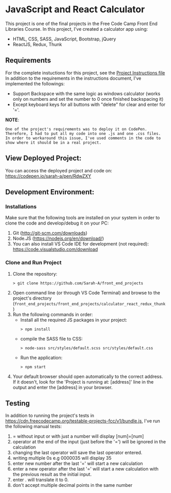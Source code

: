 # JavaScript and React Calculator
This project is one of the final projects in the Free Code Camp Front End Libraries Course.
In this project, I've created a calculator app using:
* HTML, CSS, SASS, JavaScript, Bootstrap, jQuery
* ReactJS, Redux, Thunk 

## Requirements
For the complete instuctions for this project, see the [Project Instructions file](./project_instructions.txt) 
In addition to the requirements in the instructions document, I've implemented the followings:
* Support Backspace with the same logic as windows calculator (works only on numbers and set the number to 0 once finished backspacing it)
* Except keyboard keys for all buttons with "delete" for clear and enter for '='.  

**NOTE**:
```
One of the project's requirements was to deploy it on CodePen. Therefore, I had to put all my code into one .js and one .css files. In order to workaround this issue, I've used comments in the code to show where it should be in a real project.  
```

## View Deployed Project:
You can access the deployed project and code on: <https://codepen.io/sarah-a/pen/RdwZXY>

## Development Environment:

### Installations
Make sure that the following tools are installed on your system in order to clone the code and develop/debug it on your PC:
1. Git (<http://git-scm.com/downloads>)
1. Node.JS (<https://nodejs.org/en/download/>)
1. You can also install VS Code IDE for development (not required): <https://code.visualstudio.com/download>

### Clone and Run Project
1. Clone the repository: 
    ```
    > git clone https://github.com/Sarah-A/front_end_projects
    ```  
1. Open command line (or through VS Code Terminal) and browse to the project's directory (`front_end_projects/front_end_projects/calculator_react_redux_thunk`) 
1. Run the following commands in order: 
    * Install all the required JS packages in your project: 
        ```
        > npm install
        ``` 
    * compile the SASS file to CSS:
        ```
        > node-sass src/styles/default.scss src/styles/default.css
        ```
    * Run the application:
        ```
        > npm start
        ``` 
1. Your default browser should open automatically to the correct address. If it doesn't, look for the 'Project is running at: [address]' line in the output and enter the [address] in your browser. 


## Testing

In addition to running the project's tests in https://cdn.freecodecamp.org/testable-projects-fcc/v1/bundle.js, I've run the following manual tests:
1. = without input or with just a number will display [num]=[num]
1. operator at the end of the input (just before the '=') will be ignored in the calculation
1. changing the last operator will save the last operator entered.
1. writing multiple 0s e.g 0000035 will display 35
1. enter new number after the last '=' will start a new calculation
1. enter a new operator after the last '=' will start a new calculation with the previous result as the initial input.
1. enter . will translate it to 0.
1. don't accept multiple decimal points in the same number